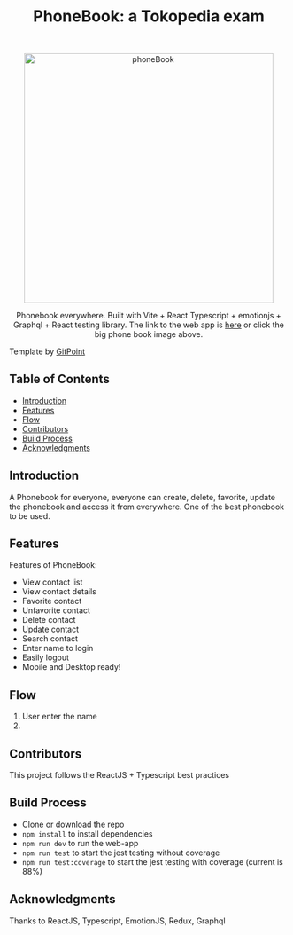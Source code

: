 <h1 align="center"> PhoneBook: a Tokopedia exam </h1> <br>
<p align="center">
  <a href="https://phone-book-beige.vercel.app/">
    <img alt="phoneBook" title="GitPoint" src="https://i.imgur.com/WMmWLBO.png" width="450">
  </a>
</p>

<p align="center">
 Phonebook everywhere. Built with Vite + React Typescript + emotionjs + Graphql + React testing library. The link to the web app is <a href="https://phone-book-beige.vercel.app/">here</a> or click the big phone book image above.
</p>
<p>Template by 
  <a href="https://github.com/gitpoint">
    GitPoint
  </a>
</p>

<!-- START doctoc generated TOC please keep comment here to allow auto update -->
<!-- DON'T EDIT THIS SECTION, INSTEAD RE-RUN doctoc TO UPDATE -->

## Table of Contents

- [Introduction](#introduction)
- [Features](#features)
- [Flow](#flow)
- [Contributors](#contributors)
- [Build Process](#build-process)
- [Acknowledgments](#acknowledgments)

<!-- END doctoc generated TOC please keep comment here to allow auto update -->

## Introduction

A Phonebook for everyone, everyone can create, delete, favorite, update the phonebook and access it from everywhere. One of the best phonebook to be used.

## Features

Features of PhoneBook:

- View contact list
- View contact details
- Favorite contact
- Unfavorite contact
- Delete contact
- Update contact
- Search contact
- Enter name to login
- Easily logout
- Mobile and Desktop ready!

## Flow

1. User enter the name
2.

## Contributors

This project follows the ReactJS + Typescript best practices

## Build Process

- Clone or download the repo
- `npm install` to install dependencies
- `npm run dev` to run the web-app
- `npm run test` to start the jest testing without coverage
- `npm run test:coverage` to start the jest testing with coverage (current is 88%)

## Acknowledgments

Thanks to ReactJS, Typescript, EmotionJS, Redux, Graphql
